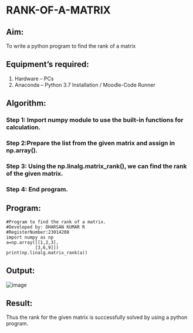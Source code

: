 # RANK-OF-A-MATRIX
## Aim:
To write a python program to find the rank of a matrix
## Equipment’s required: 
1. 	Hardware – PCs
2. 	Anaconda – Python 3.7 Installation / Moodle-Code Runner
## Algorithm:
### Step 1: Import numpy module to use the built-in functions for calculation.
### Step 2:Prepare the list from the given matrix and assign in np.array(). 
### Step 3: Using the np.linalg.matrix_rank(), we can find the rank of the given matrix.
### Step 4: End program.
## Program:
~~~
#Program to find the rank of a matrix.
#Developed by: DHARSAN KUMAR R
#RegisterNumber:23014208
import numpy as np 
a=np.array([[1,2,3],
           [3,6,9]])
print(np.linalg.matrix_rank(a))
~~~
## Output:
![image](https://github.com/DHARSAN23014208/RANK-OF-A-MATRIX/assets/149365413/3d6635f4-98a6-41e6-938a-cb92d87cd8e1)

## Result:
Thus the rank for the given matrix is successfully solved by  using a python program.

